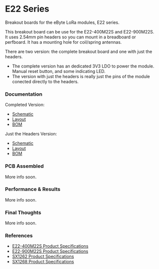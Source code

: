 # E22 Series

Breakout boards for the eByte LoRa modules, E22 series.

This breakout board can be use for the E22-400M22S and E22-900M22S. It uses 2.54mm pin headers so you can mount in a breadboard or perfboard. It has a mounting hole for coil/spring antennas.

There are two version: the complete breakout board and one with just the headers.

 - The complete version has an dedicated 3V3 LDO to power the module. Manual reset button, and some indicating LED.
 - The version with just the headers is really just the pins of the module conected directly to the headers.

### Documentation

Completed Version:

- [Schematic](https://github.com/gabrielvegamotta/lora-ebyte-breakout-boards/blob/main/E22/pdfs/SCH-e22-400_900m22s-breakoutboard-v1.pdf)
- [Layout](https://github.com/gabrielvegamotta/lora-ebyte-breakout-boards/blob/main/E22/pdfs/PCB-e22-400_900m22s-breakoutboard-v1.pdf)
- [BOM](https://github.com/gabrielvegamotta/lora-ebyte-breakout-boards/blob/main/E22/bom/ibom-e22-400_900m22s-breakoutboard-v1.html)


Just the Headers Version:

- [Schematic]()
- [Layout](https://github.com/gabrielvegamotta/lora-ebyte-breakout-boards/blob/main/E22/pdfs/PCB-e22-400_900m22s-breakout-justheaders.pdf)
- [BOM]()


### PCB Assembled

More info soon.

### Performance & Results

More info soon.

### Final Thoughts

More info soon.

### References

 - [E22-400M22S Product Specifications](https://www.cdebyte.com/products/E22-400M22S)
 - [E22-900M22S Product Specifications](https://www.cdebyte.com/products/E22-900M22S)
 - [SX1262 Product Specifications](https://www.semtech.com/products/wireless-rf/lora-connect/sx1262)
 - [SX1268 Product Specifications](https://www.semtech.com/products/wireless-rf/lora-connect/sx1268)